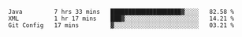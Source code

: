 <!--START_SECTION:waka-->
```text
Java         7 hrs 33 mins   ████████████████████▓░░░░   82.58 % 
XML          1 hr 17 mins    ███▓░░░░░░░░░░░░░░░░░░░░░   14.21 % 
Git Config   17 mins         ▓░░░░░░░░░░░░░░░░░░░░░░░░   03.21 % 
```
<!--END_SECTION:waka-->
